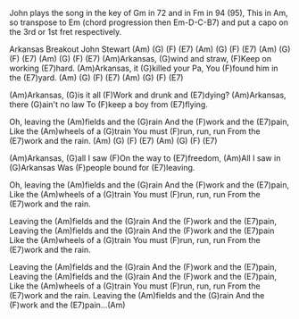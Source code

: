 John plays the song in the key of Gm in 72 and in Fm in 94 (95),
This in Am, so transpose to Em (chord progression then
Em-D-C-B7) and put a capo on the 3rd or 1st fret respectively.

Arkansas Breakout     John Stewart
(Am) (G) (F) (E7) (Am) (G) (F) (E7)
(Am) (G) (F) (E7) (Am) (G) (F) (E7)
(Am)Arkansas, (G)wind and straw,
(F)Keep on working (E7)hard.
(Am)Arkansas, it (G)killed your Pa,
You (F)found him in the (E7)yard.
(Am) (G) (F) (E7) (Am) (G) (F) (E7)

(Am)Arkansas, (G)is it all
(F)Work and drunk and (E7)dying?
(Am)Arkansas, there (G)ain't no law
To (F)keep a boy from (E7)flying.

Oh, leaving the (Am)fields and the (G)rain 
And the (F)work and the (E7)pain,
Like the (Am)wheels of a (G)train
You must (F)run, run, run
From the (E7)work and the rain.
(Am) (G) (F) (E7) (Am) (G) (F) (E7)

(Am)Arkansas, (G)all I saw
(F)On the way to (E7)freedom,
(Am)All I saw in (G)Arkansas
Was (F)people bound for (E7)leaving.

Oh, leaving the (Am)fields and the (G)rain 
And the (F)work and the (E7)pain,
Like the (Am)wheels of a (G)train
You must (F)run, run, run
From the (E7)work and the rain.

Leaving the (Am)fields and the (G)rain 
And the (F)work and the (E7)pain,
Leaving the (Am)fields and the (G)rain
And the (F)work and the (E7)pain
Like the (Am)wheels of a (G)train
You must (F)run, run, run
From the (E7)work and the rain.

Leaving the (Am)fields and the (G)rain
And the (F)work and the (E7)pain,
Leaving the (Am)fields and the (G)rain
And the (F)work and the (E7)pain,
Like the (Am)wheels of a (G)train
You must (F)run, run, run
From the (E7)work and the rain.
Leaving the (Am)fields and the (G)rain
And the (F)work and the (E7)pain...(Am)
